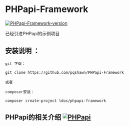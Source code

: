 # PHPapi-Framework

[![PHPapi-Framework-version](https://img.shields.io/badge/version-1.0-blue)]()


已经引进PHPapi的示例项目



## 安装说明 ：

    git 下载：

    git clone https://github.com/pqshawn/PHPapi-Framework

    或者

    composer安装： 

    composer create-project ldos/phpapi-framework



## PHPapi的相关介绍 [![PHPapi](https://img.shields.io/badge/phpapi-1.0-blue)](https://packagist.org/packages/ldos/phpapi)
